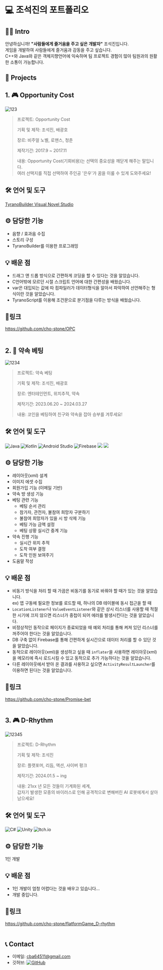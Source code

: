 # 💻 조석진의 포트폴리오
## 👨‍💻 Intro
안녕하십니까! __"사람들에게 즐거움을 주고 싶은 개발자"__ 조석진입니다.  
게임을 개발하여 사람들에게 즐거움과 감동을 주고 싶습니다.  
C++와 Java와 같은 객체지향언어에 익숙하며 팀 프로젝트 경험이 많아 팀원과의 원활한 소통이 가능합니다.
## 📁 Projects
## 1. 🎮 Opportunity Cost
![123](https://github.com/cho-stone/Portfolio/assets/74195857/3a341f65-e0ee-4d67-8bcc-0af6e2731944)
> 프로젝트: Opportunity Cost
>   
> 기획 및 제작: 조석진, 배광호
>   
> 장르: 비주얼 노벨, 로맨스, 청춘
>   
> 제작기간: 2017.9 ~ 2017.11
>   
> 내용: Opportunity Cost(기회비용)는 선택의 중요성을 깨닫게 해주는 말입니다.  
> 여러 선택지를 직접 선택하여 주인공 '은우'가 꿈을 이룰 수 있게 도와주세요!
## 🛠 언어 및 도구
[TyranoBuilder Visual Novel Studio](https://tyranobuilder.com/)
## ⚙ 담당한 기능
* 음향 / 효과음 수집
* 스토리 구성
* TyranoBuilder를 이용한 프로그래밍
## 💡 배운 점
* 드래그 앤 드롭 방식으로 간편하게 코딩을 할 수 있다는 것을 알았습니다.
* C언어밖에 모르던 시절 스크립트 언어에 대한 간편성을 배웠습니다.
* var은 대입되는 값에 따 컴파일러가 데이터형식을 알아서 파악하여 선언해주는 형식이란 것을 알았습니다.
* TyranoScript를 이용해 조건문으로 분기점을 다루는 방식을 배웠습니다.

## 🔗링크
https://github.com/cho-stone/OPC
<br><br>

## 2. 📱 약속 베팅
![1234](https://github.com/cho-stone/Portfolio/assets/74195857/def44c79-acb5-4c7c-9b24-a94960c12783)
> 프로젝트: 약속 베팅
>
> 기획 및 제작: 조석진, 배광호
>
> 장르: 엔터테인먼트, 위치추적, 약속
>
> 제작기간: 2023.06.20 ~ 2024.03.27
>
> 내용: 코인을 베팅하여 친구와 약속을 잡아 승부를 겨루세요!
## 🛠 언어 및 도구
![Java](https://img.shields.io/badge/java-%23ED8B00.svg?style=for-the-badge&logo=openjdk&logoColor=white) ![Kotlin](https://img.shields.io/badge/kotlin-%237F52FF.svg?style=for-the-badge&logo=kotlin&logoColor=white) ![Android Studio](https://img.shields.io/badge/android%20studio-346ac1?style=for-the-badge&logo=android%20studio&logoColor=white) ![Firebase](https://img.shields.io/badge/firebase-a08021?style=for-the-badge&logo=firebase&logoColor=ffcd34) <img src="https://img.shields.io/badge/Naver-03C75A?style=for-the-badge&logo=Naver&logoColor=white"> <img src="https://img.shields.io/badge/Kakao-FFCD00?style=for-the-badge&logo=Kakao&logoColor=black">
## ⚙ 담당한 기능
* 레이아웃(xml) 설계
* 이미지 에셋 수집
* 회원가입 기능 (이메일 기반)
* 약속 방 생성 기능
* 베팅 관련 기능
  * 베팅 순서 관리
  * 참가자, 관전자, 불참여 희망자 구분하기
  * 불참여 희망자가 있을 시 방 삭제 기능
  * 베팅 가능 금액 설정
  * 베팅 상황 실시간 중계 기능
* 약속 진행 기능
  * 실시간 위치 추적
  * 도착 여부 결정
  * 도착 인원 보여주기
* 도움말 작성
## 💡 배운 점
* 비동기 방식을 처리 할 때 가끔은 비동기를 동기로 바꿔야 할 때가 있는 것을 알았습니다.  
  ex) 앱 구동에 필요한 정보를 로드할 때, 하나의 DB 테이블에 동시 접근을 할 때
* ```LocationListener```나 ```ValueEventListener```와 같은 상시 리스너를 사용할 때
  적절한 시기에 끄지 않으면 리스너가 중첩이 되어 에러를 발생시킨다는 것을 알았습니다.
* 비정상적인 동작으로 페이지가 종료되었을 때 예외 처리를 통해 켜져 있던 리스너를 꺼주어야 한다는 것을 알았습니다.
* DB 구축 없이 Firebase를 통해 간편하게 실시간으로 데이터 처리를 할 수 있단 것을 알았습니다.
* 동적으로 레이아웃(xml)을 생성하고 싶을 때 ```inflater```을 사용하면 레이아웃(xml)을 메모리에 즉시 로드시킬 수 있고
  동적으로 추가 가능하다는 것을 알았습니다.
* 다른 레이아웃에서 받아 온 결과를 사용하고 싶으면 ```ActivityResultLauncher```를 이용하면 된다는 것을 알았습니다.
## 🔗링크
https://github.com/cho-stone/Promise-bet 
<br><br>

## 3. 🎮 D-Rhythm
![12345](https://github.com/cho-stone/Portfolio/assets/74195857/e5ea2478-cc95-4dca-8c25-3e345383cb98)
> 프로젝트: D-Rhythm
>   
> 기획 및 제작: 조석진
>   
> 장르: 플랫포머, 리듬, 액션, 사이버 펑크
>   
> 제작기간: 2024.01.5 ~ ing
>
> 내용: 21xx 년 모든 것들이 기계화된 세계,  
> 갑자기 발생한 모종의 바이러스로 인해 공격적으로 변해버린 AI 로봇에게서 살아남으세요!
## 🛠 언어 및 도구
![C#](https://img.shields.io/badge/c%23-%23239120.svg?style=for-the-badge&logo=csharp&logoColor=white) ![Unity](https://img.shields.io/badge/unity-%23000000.svg?style=for-the-badge&logo=unity&logoColor=white) ![Itch.io](https://img.shields.io/badge/Itch-%23FF0B34.svg?style=for-the-badge&logo=Itch.io&logoColor=white)
## ⚙ 담당한 기능
1인 개발
## 💡 배운 점
* 1인 개발이 엄청 어렵다는 것을 배우고 있습니다...
* 개발 중입니다.
## 🔗링크
https://github.com/cho-stone/flatformGame_D-rhythm
<br><br>

## 📞 Contact
* 이메일: cba64511@gmail.com
* 깃허브: [![GitHub](https://img.shields.io/badge/github-%23121011.svg?style=for-the-badge&logo=github&logoColor=white)](https://github.com/cho-stone)
